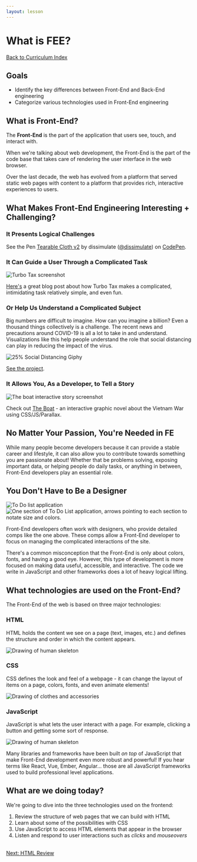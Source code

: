 ```yaml
---
layout: lesson
---
```


# What is FEE?

<a href="../">Back to Curriculum Index</a>

## Goals

- Identify the key differences between Front-End and Back-End engineering
- Categorize various technologies used in Front-End engineering

## What is Front-End?

The **Front-End** is the part of the application that users see, touch, and interact with.

When we're talking about web development, the Front-End is the part of the code base that takes care of rendering the user interface in the web browser.

Over the last decade, the web has evolved from a platform that served static web pages with content to a platform that provides rich, interactive experiences to users.

## What Makes Front-End Engineering Interesting + Challenging?

### It Presents Logical Challenges

<p data-height="500" data-theme-id="23788" data-slug-hash="eZxEBO" data-default-tab="result" data-user="dissimulate" data-embed-version="2" data-pen-title="Tearable Cloth v2" data-preview="true" class="codepen">See the Pen <a href="http://codepen.io/dissimulate/pen/eZxEBO/">Tearable Cloth v2</a> by dissimulate (<a href="http://codepen.io/dissimulate">@dissimulate</a>) on <a href="http://codepen.io">CodePen</a>.</p><script async src="https://production-assets.codepen.io/assets/embed/ei.js"></script>

### It Can Guide a User Through a Complicated Task

![Turbo Tax screenshot](../assets/turbo-tax.jpg)
<p><a href="https://www.appcues.com/blog/how-turbotax-makes-a-dreadful-user-experience-a-delightful-one" target="blank">Here's</a> a great blog post about how Turbo Tax makes a complicated, intimidating task relatively simple, and even fun.</p>

### Or Help Us Understand a Complicated Subject

Big numbers are difficult to imagine. How can you imagine a billion? Even a thousand things collectively is a challenge. The recent news and precautions around COVID-19 is all a lot to take in and understand. Visualizations like this help people understand the role that social distancing can play in reducing the impact of the virus.

![25% Social Distancing Giphy](../assets/social-distancing.gif)
<p><a target="blank" href="https://www.washingtonpost.com/graphics/2020/world/corona-simulator/">See the project</a>.</p>

### It Allows You, As a Developer, to Tell a Story

![The boat interactive story screenshot](../assets/the-boat.png)
<p>Check out <a href="http://www.sbs.com.au/theboat/" target="blank">The Boat</a> - an interactive graphic novel about the Vietnam War using CSS/JS/Parallax.</p>

## No Matter Your Passion, You're Needed in FE

While many people become developers because it can provide a stable career and lifestyle, it can also allow you to contribute towards something you are passionate about! Whether that be problems solving, exposing important data, or helping people do daily tasks, or anything in between, Front-End developers play an essential role.
<br>

## You Don't Have to Be a Designer

<img class="small-img" src="{{ site.url }}/assets/images/comp.jpg" alt="To Do list application">
<img class="small-img" src="{{ site.url }}/assets/images/comp-details.png" alt="One section of To Do List application, arrows pointing to each section to notate size and colors.">

Front-End developers often work with designers, who provide detailed comps like the one above. These comps allow a Front-End developer to focus on managing the complicated interactions of the site.

There's a common misconception that the Front-End is only about colors, fonts, and having a good eye. However, this type of development is more focused on making data useful, accessible, and interactive. The code we write in JavaScript and other frameworks does a lot of heavy logical lifting.

## What technologies are used on the Front-End?

The Front-End of the web is based on three major technologies:

<section class="data-type-cards language-cards">
  <div>
    <h3>HTML</h3>
    <p>HTML holds the content we see on a page (text, images, etc.) and defines the structure and order in which the content appears.</p>
    <img src="../assets/html.png" alt="Drawing of human skeleton" />
  </div>

  <div>
    <h3>CSS</h3>
    <p>CSS defines the look and feel of a webpage - it can change the layout of items on a page, colors, fonts, and even animate elements!</p>
    <img src="../assets/css.png" alt="Drawing of clothes and accessories" />
  </div>

  <div>
    <h3>JavaScript</h3>
    <p>JavaScript is what lets the user interact with a page. For example, clicking a button and getting some sort of response.</p>
    <img src="../assets/js.png" alt="Drawing of human skeleton" />
  </div>
</section>

Many libraries and frameworks have been built _on top_ of JavaScript that make Front-End development even more robust and powerful! If you hear terms like React, Vue, Ember, Angular... those are all JavaScript frameworks used to build professional level applications.

## What are we doing today?

We're going to dive into the three technologies used on the frontend:

1. Review the structure of web pages that we can build with HTML
1. Learn about some of the possibilities with CSS
1. Use JavaScript to access HTML elements that appear in the browser
1. Listen and respond to user interactions such as _clicks_ and _mouseovers_

<br>
<a href="../html-review">Next: HTML Review</a>

